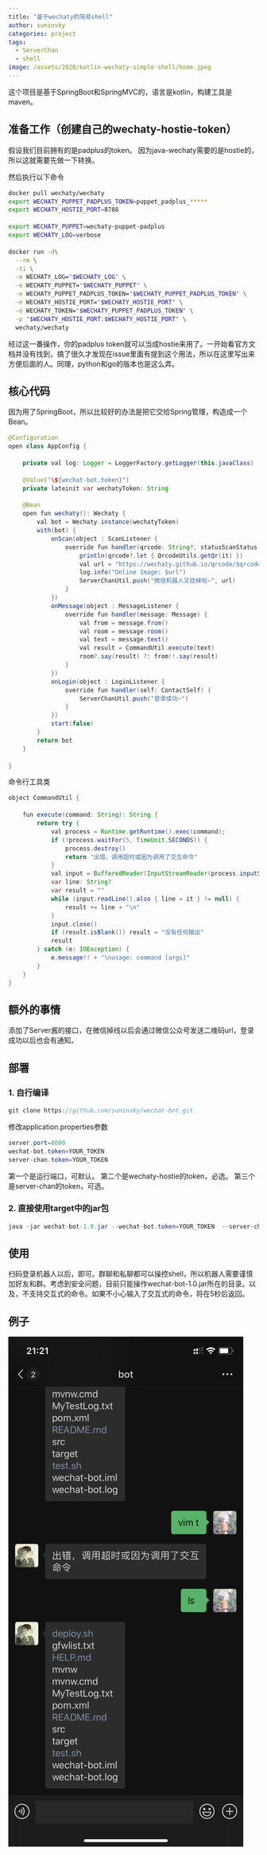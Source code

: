 ```yaml
---
title: "基于wechaty的简易shell"
author: suninsky
categories: project
tags:
  - ServerChan
  - shell
image: /assets/2020/kotlin-wechaty-simple-shell/home.jpeg
---
```


这个项目是基于SpringBoot和SpringMVC的，语言是kotlin，构建工具是maven。

## 准备工作（创建自己的wechaty-hostie-token）

假设我们目前拥有的是padplus的token。
因为java-wechaty需要的是hostie的，所以这就需要先做一下转换。

然后执行以下命令

```bash
docker pull wechaty/wechaty
export WECHATY_PUPPET_PADPLUS_TOKEN=puppet_padplus_*****
export WECHATY_HOSTIE_PORT=8788

export WECHATY_PUPPET=wechaty-puppet-padplus
export WECHATY_LOG=verbose

docker run -d\
  --rm \
  -ti \
  -e WECHATY_LOG="$WECHATY_LOG" \
  -e WECHATY_PUPPET="$WECHATY_PUPPET" \
  -e WECHATY_PUPPET_PADPLUS_TOKEN="$WECHATY_PUPPET_PADPLUS_TOKEN" \
  -e WECHATY_HOSTIE_PORT="$WECHATY_HOSTIE_PORT" \
  -e WECHATY_TOKEN="$WECHATY_PUPPET_PADPLUS_TOKEN" \
  -p "$WECHATY_HOSTIE_PORT:$WECHATY_HOSTIE_PORT" \
  wechaty/wechaty

```

经过这一番操作，你的padplus token就可以当成hostie来用了。一开始看官方文档并没有找到，搞了很久才发现在issue里面有提到这个用法，所以在这里写出来方便后面的人。同理，python和go的版本也是这么弄。

## 核心代码

因为用了SpringBoot，所以比较好的办法是把它交给Spring管理，构造成一个Bean。

```java
@Configuration
open class AppConfig {

    private val log: Logger = LoggerFactory.getLogger(this.javaClass)

    @Value("\${wechat-bot.token}")
    private lateinit var wechatyToken: String

    @Bean
    open fun wechaty(): Wechaty {
        val bot = Wechaty.instance(wechatyToken)
        with(bot) {
            onScan(object : ScanListener {
                override fun handler(qrcode: String?, statusScanStatus: ScanStatus, data: String?) {
                    println(qrcode?.let { QrcodeUtils.getQr(it) })
                    val url = "https://wechaty.github.io/qrcode/$qrcode"
                    log.info("Online Image: $url")
                    ServerChanUtil.push("微信机器人又挂掉啦~", url)
                }
            })
            onMessage(object : MessageListener {
                override fun handler(message: Message) {
                    val from = message.from()
                    val room = message.room()
                    val text = message.text()
                    val result = CommandUtil.execute(text)
                    room?.say(result) ?: from!!.say(result)
                }
            })
            onLogin(object : LoginListener {
                override fun handler(self: ContactSelf) {
                    ServerChanUtil.push("登录成功~")
                }
            })
            start(false)
        }
        return bot
    }

}
```

命令行工具类

```java
object CommandUtil {

    fun execute(command: String): String {
        return try {
            val process = Runtime.getRuntime().exec(command);
            if (!process.waitFor(5, TimeUnit.SECONDS)) {
                process.destroy()
                return "出错，调用超时或因为调用了交互命令"
            }
            val input = BufferedReader(InputStreamReader(process.inputStream))
            var line: String?
            var result = ""
            while (input.readLine().also { line = it } != null) {
                result += line + "\n"
            }
            input.close()
            if (result.isBlank()) result = "没有任何输出"
            result
        } catch (e: IOException) {
            e.message!! + "\nusage: command [args]"
        }
    }
}
```

## 额外的事情

添加了Server酱的接口，在微信掉线以后会通过微信公众号发送二维码url，登录成功以后也会有通知。

## 部署

### 1. 自行编译

```java
git clone https://github.com/suninsky/wechat-bot.git
```

修改application.properties参数

```java
server.port=8090
wechat-bot.token=YOUR_TOKEN
server-chan.token=YOUR_TOKEN
```

第一个是运行端口，可默认。
第二个是wechaty-hostie的token，必选。
第三个是server-chan的token，可选。

### 2.  直接使用target中的jar包

```java
java -jar wechat-bot-1.0.jar --wechat-bot.token=YOUR_TOKEN  --server-chan.token=YOUR_TOKEN
```

## 使用

扫码登录机器人以后，即可。群聊和私聊都可以操控shell，所以机器人需要谨慎加好友和群。考虑到安全问题，目前只能操作wechat-bot-1.0.jar所在的目录。以及，不支持交互式的命令。如果不小心输入了交互式的命令，将在5秒后返回。

## 例子

![example](/assets/2020/kotlin-wechaty-simple-shell/example.png)
